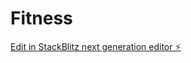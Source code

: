 # Fitness

[Edit in StackBlitz next generation editor ⚡️](https://stackblitz.com/~/github.com/Shwetashrikant/Fitness)